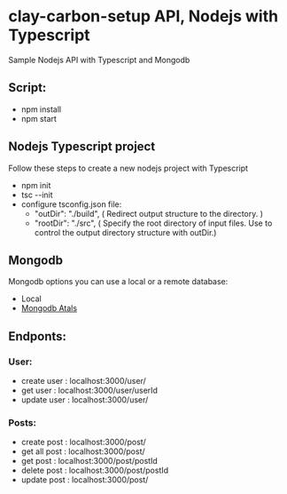 # clay-carbon-setup API, Nodejs with Typescript

Sample Nodejs API with Typescript and Mongodb

## Script:

- npm install
- npm start

## Nodejs Typescript project

Follow these steps to create a new nodejs project with Typescript

- npm init
- tsc --init
- configure tsconfig.json file:
  - "outDir": "./build", ( Redirect output structure to the directory. )
  - "rootDir": "./src", ( Specify the root directory of input files. Use to control the output directory structure with outDir.)

## Mongodb

Mongodb options you can use a local or a remote database:

- Local
- [Mongodb Atals](https://account.mongodb.com/account/login)

## Endponts:

### User:

- create user : localhost:3000/user/
- get user : localhost:3000/user/userId
- update user : localhost:3000/user/

### Posts:

- create post : localhost:3000/post/
- get all post : localhost:3000/post/
- get post : localhost:3000/post/postId
- delete post : localhost:3000/post/postId
- update post : localhost:3000/post/
